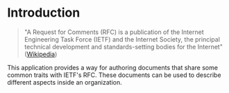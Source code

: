 # Introduction

> "A Request for Comments (RFC) is a publication of the Internet Engineering Task Force (IETF) and the Internet Society, the principal technical development and standards-setting bodies for the  Internet" ([Wikipedia](http://en.wikipedia.org/wiki/Request_for_Comments))

This application provides a way for authoring documents that share some common traits with IETF's RFC. These documents can be used to describe different aspects inside an organization.
